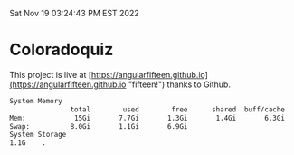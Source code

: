 Sat Nov 19 03:24:43 PM EST 2022

# Coloradoquiz


This project is live at [https://angularfifteen.github.io](https://angularfifteen.github.io "fifteen!") thanks to Github.

```bash
System Memory
               total        used        free      shared  buff/cache   available
Mem:            15Gi       7.7Gi       1.3Gi       1.4Gi       6.3Gi       5.8Gi
Swap:          8.0Gi       1.1Gi       6.9Gi
System Storage
1.1G	.
```
